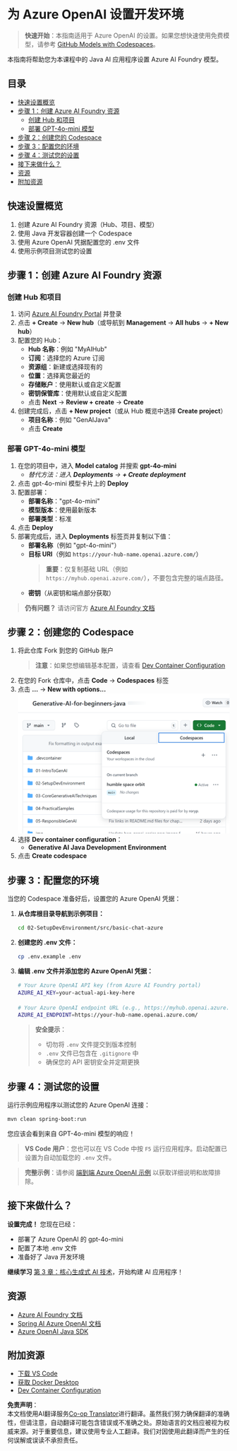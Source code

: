 <!--
CO_OP_TRANSLATOR_METADATA:
{
  "original_hash": "e00bbea0f95c611aa3bec676d23e8b43",
  "translation_date": "2025-07-21T16:21:23+00:00",
  "source_file": "02-SetupDevEnvironment/getting-started-azure-openai.md",
  "language_code": "zh"
}
-->
# 为 Azure OpenAI 设置开发环境

> **快速开始**：本指南适用于 Azure OpenAI 的设置。如果您想快速使用免费模型，请参考 [GitHub Models with Codespaces](./README.md#quick-start-cloud)。

本指南将帮助您为本课程中的 Java AI 应用程序设置 Azure AI Foundry 模型。

## 目录

- [快速设置概览](../../../02-SetupDevEnvironment)
- [步骤 1：创建 Azure AI Foundry 资源](../../../02-SetupDevEnvironment)
  - [创建 Hub 和项目](../../../02-SetupDevEnvironment)
  - [部署 GPT-4o-mini 模型](../../../02-SetupDevEnvironment)
- [步骤 2：创建您的 Codespace](../../../02-SetupDevEnvironment)
- [步骤 3：配置您的环境](../../../02-SetupDevEnvironment)
- [步骤 4：测试您的设置](../../../02-SetupDevEnvironment)
- [接下来做什么？](../../../02-SetupDevEnvironment)
- [资源](../../../02-SetupDevEnvironment)
- [附加资源](../../../02-SetupDevEnvironment)

## 快速设置概览

1. 创建 Azure AI Foundry 资源（Hub、项目、模型）
2. 使用 Java 开发容器创建一个 Codespace
3. 使用 Azure OpenAI 凭据配置您的 .env 文件
4. 使用示例项目测试您的设置

## 步骤 1：创建 Azure AI Foundry 资源

### 创建 Hub 和项目

1. 访问 [Azure AI Foundry Portal](https://ai.azure.com/) 并登录
2. 点击 **+ Create** → **New hub**（或导航到 **Management** → **All hubs** → **+ New hub**）
3. 配置您的 Hub：
   - **Hub 名称**：例如 "MyAIHub"
   - **订阅**：选择您的 Azure 订阅
   - **资源组**：新建或选择现有的
   - **位置**：选择离您最近的
   - **存储账户**：使用默认或自定义配置
   - **密钥保管库**：使用默认或自定义配置
   - 点击 **Next** → **Review + create** → **Create**
4. 创建完成后，点击 **+ New project**（或从 Hub 概览中选择 **Create project**）
   - **项目名称**：例如 "GenAIJava"
   - 点击 **Create**

### 部署 GPT-4o-mini 模型

1. 在您的项目中，进入 **Model catalog** 并搜索 **gpt-4o-mini**
   - *替代方法：进入 **Deployments** → **+ Create deployment***
2. 点击 gpt-4o-mini 模型卡片上的 **Deploy**
3. 配置部署：
   - **部署名称**："gpt-4o-mini"
   - **模型版本**：使用最新版本
   - **部署类型**：标准
4. 点击 **Deploy**
5. 部署完成后，进入 **Deployments** 标签页并复制以下值：
   - **部署名称**（例如 "gpt-4o-mini"）
   - **目标 URI**（例如 `https://your-hub-name.openai.azure.com/`）  
      > **重要**：仅复制基础 URL（例如 `https://myhub.openai.azure.com/`），不要包含完整的端点路径。
   - **密钥**（从密钥和端点部分获取）

> **仍有问题？** 请访问官方 [Azure AI Foundry 文档](https://learn.microsoft.com/azure/ai-foundry/how-to/create-projects?tabs=ai-foundry&pivots=hub-project)

## 步骤 2：创建您的 Codespace

1. 将此仓库 Fork 到您的 GitHub 账户
   > **注意**：如果您想编辑基本配置，请查看 [Dev Container Configuration](../../../.devcontainer/devcontainer.json)
2. 在您的 Fork 仓库中，点击 **Code** → **Codespaces** 标签
3. 点击 **...** → **New with options...**  
![创建带选项的 Codespace](../../../translated_images/codespaces.9945ded8ceb431a58e8bee7f212e8c62b55733b7e302fd58194fadc95472fa3c.zh.png)
4. 选择 **Dev container configuration**： 
   - **Generative AI Java Development Environment**
5. 点击 **Create codespace**

## 步骤 3：配置您的环境

当您的 Codespace 准备好后，设置您的 Azure OpenAI 凭据：

1. **从仓库根目录导航到示例项目：**
   ```bash
   cd 02-SetupDevEnvironment/src/basic-chat-azure
   ```

2. **创建您的 .env 文件：**
   ```bash
   cp .env.example .env
   ```

3. **编辑 .env 文件并添加您的 Azure OpenAI 凭据：**
   ```bash
   # Your Azure OpenAI API key (from Azure AI Foundry portal)
   AZURE_AI_KEY=your-actual-api-key-here
   
   # Your Azure OpenAI endpoint URL (e.g., https://myhub.openai.azure.com/)
   AZURE_AI_ENDPOINT=https://your-hub-name.openai.azure.com/
   ```

   > **安全提示**： 
   > - 切勿将 `.env` 文件提交到版本控制
   > - `.env` 文件已包含在 `.gitignore` 中
   > - 确保您的 API 密钥安全并定期更换

## 步骤 4：测试您的设置

运行示例应用程序以测试您的 Azure OpenAI 连接：

```bash
mvn clean spring-boot:run
```

您应该会看到来自 GPT-4o-mini 模型的响应！

> **VS Code 用户**：您也可以在 VS Code 中按 `F5` 运行应用程序。启动配置已设置为自动加载您的 `.env` 文件。

> **完整示例**：请参阅 [端到端 Azure OpenAI 示例](./src/basic-chat-azure/README.md) 以获取详细说明和故障排除。

## 接下来做什么？

**设置完成！** 您现在已经：
- 部署了 Azure OpenAI 的 gpt-4o-mini
- 配置了本地 .env 文件
- 准备好了 Java 开发环境

**继续学习** [第 3 章：核心生成式 AI 技术](../03-CoreGenerativeAITechniques/README.md)，开始构建 AI 应用程序！

## 资源

- [Azure AI Foundry 文档](https://learn.microsoft.com/azure/ai-services/)
- [Spring AI Azure OpenAI 文档](https://docs.spring.io/spring-ai/reference/api/clients/azure-openai-chat.html)
- [Azure OpenAI Java SDK](https://learn.microsoft.com/java/api/overview/azure/ai-openai-readme)

## 附加资源

- [下载 VS Code](https://code.visualstudio.com/Download)
- [获取 Docker Desktop](https://www.docker.com/products/docker-desktop)
- [Dev Container Configuration](../../../.devcontainer/devcontainer.json)

**免责声明**：  
本文档使用AI翻译服务[Co-op Translator](https://github.com/Azure/co-op-translator)进行翻译。虽然我们努力确保翻译的准确性，但请注意，自动翻译可能包含错误或不准确之处。原始语言的文档应被视为权威来源。对于重要信息，建议使用专业人工翻译。我们对因使用此翻译而产生的任何误解或误读不承担责任。